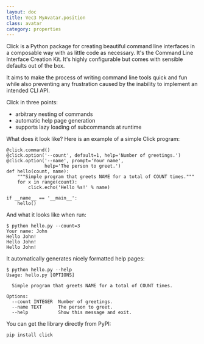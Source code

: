 ```yaml
---
layout: doc
title: Vec3 MyAvatar.position
class: avatar
category: properties
---
```


Click is a Python package for creating beautiful command line interfaces in a composable way with as little code as necessary. It's the Command
Line Interface Creation Kit. It's highly configurable but comes with sensible defaults out of the box.

It aims to make the process of writing command line tools quick and fun
while also preventing any frustration caused by the inability to implement
an intended CLI API.

Click in three points:

*   arbitrary nesting of commands
*   automatic help page generation
*   supports lazy loading of subcommands at runtime

What does it look like?  Here is an example of a simple Click program:

    @click.command()
    @click.option('--count', default=1, help='Number of greetings.')
    @click.option('--name', prompt='Your name',
                  help='The person to greet.')
    def hello(count, name):
        """Simple program that greets NAME for a total of COUNT times."""
        for x in range(count):
            click.echo('Hello %s!' % name)

    if __name__ == '__main__':
        hello()

And what it looks like when run:

    $ python hello.py --count=3
    Your name: John
    Hello John!
    Hello John!
    Hello John!

It automatically generates nicely formatted help pages:

    $ python hello.py --help
    Usage: hello.py [OPTIONS]

      Simple program that greets NAME for a total of COUNT times.

    Options:
      --count INTEGER  Number of greetings.
      --name TEXT      The person to greet.
      --help           Show this message and exit.

You can get the library directly from PyPI:

    pip install click